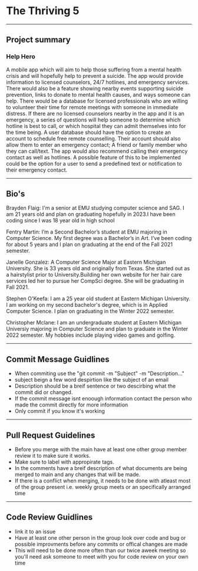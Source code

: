 # The Thriving 5

----------------------------------------------------------------------------------------------------------------------------------------------------------

## Project summary

### Help Hero

A mobile app which will aim to help those suffering from a mental health crisis and will hopefully help to prevent a suicide. The app would provide information to licensed counselors, 24/7 hotlines, and emergency services.
There would also be a feature showing nearby events supporting suicide prevention, links to donate to mental health causes, and ways someone can help. There would be a database for licensed professionals who are willing to volunteer their time for remote meetings with someone in immediate distress. If there are no licensed counselors nearby in the app and it is an emergency, a series of questions will help someone to determine which hotline is best to call, or which hospital they can admit themselves into for the time being. A user database should have the option to create an account to schedule free remote counselling. Their account should also allow them to enter an emergency contact; A friend or family member who they can call/text. The app would also recommend calling their emergency contact as well as hotlines. A possible feature of this to be implemented could be the option for a user to send a predefined text or notification to their emergency contact.

----------------------------------------------------------------------------------------------------------------------------------------------------------

## Bio's

Brayden Flaig: I'm a senior at EMU studying computer science and SAG. I am 21 years old and plan on graduating hopefully in 2023.I have been coding since I was 18 year old in high school

Fentry Martin: I’m a Second Bachelor’s student at EMU majoring in Computer Science. My first degree was a Bachelor’s in Art. I’ve been coding for about 5 years and I plan on graduating at the end of the Fall 2021 semester.

Janelle Gonzalez: A Computer Science Major at Eastern Michigan University. She is 33 years old and originally from Texas. She started out as a hairstylist prior to University.Building her own website for her hair care services led her to pursue her CompSci degree. She will be graduating in Fall 2021.

Stephen O'Keefa: I am a 25 year old student at Eastern Michigan University. I am working on my second bachelor's degree, which is in Applied Computer Science. I plan on graduating in the Winter 2022 semester.

Christopher Mclane: I am an undergraduate student at Eastern Michigan Universiy majoring in Computer Science and plan to graduate in the Winter 2022 semester. My hobbies include playing video games and golfing.

----------------------------------------------------------------------------------------------------------------------------------------------------------

## Commit Message Guidlines

- When commiting use the "git commit -m "Subject" -m "Description..."
- subject beign a few word despirtion like the subject of an email
- Description should be a breif sentence or two descirbing what the commit did or changed.
- If the commit message isnt enoough information contact the person who made the commit directly for more information
- Only commit if you know it's working

----------------------------------------------------------------------------------------------------------------------------------------------------------

## Pull Request Guidelines

- Before you merge with the main have at least one other group member review it to make sure it works.
- Make sure to label with appropirate tags.
- In the comments have a breif description of what documents are being merged to main and any changes that will be made.
- If there is a conflict when merging, it needs to be done with atleast most of the group present i.e. weekly group meets or an specifically arranged time

----------------------------------------------------------------------------------------------------------------------------------------------------------

## Code Review Guidlines

- link it to an issue
- Have at least one other person in the group look over code and bug or possible improvments before any commits or offical changes are made
- This will need to be done more often than our twice aweek meeting so you'll need ask someone to meet with you for code review on your own time
